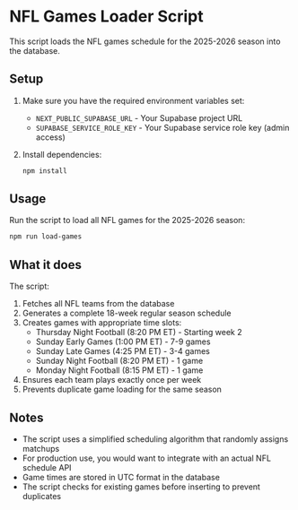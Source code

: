 # NFL Games Loader Script

This script loads the NFL games schedule for the 2025-2026 season into the database.

## Setup

1. Make sure you have the required environment variables set:
   - `NEXT_PUBLIC_SUPABASE_URL` - Your Supabase project URL
   - `SUPABASE_SERVICE_ROLE_KEY` - Your Supabase service role key (admin access)

2. Install dependencies:
   ```bash
   npm install
   ```

## Usage

Run the script to load all NFL games for the 2025-2026 season:

```bash
npm run load-games
```

## What it does

The script:
1. Fetches all NFL teams from the database
2. Generates a complete 18-week regular season schedule
3. Creates games with appropriate time slots:
   - Thursday Night Football (8:20 PM ET) - Starting week 2
   - Sunday Early Games (1:00 PM ET) - 7-9 games
   - Sunday Late Games (4:25 PM ET) - 3-4 games
   - Sunday Night Football (8:20 PM ET) - 1 game
   - Monday Night Football (8:15 PM ET) - 1 game
4. Ensures each team plays exactly once per week
5. Prevents duplicate game loading for the same season

## Notes

- The script uses a simplified scheduling algorithm that randomly assigns matchups
- For production use, you would want to integrate with an actual NFL schedule API
- Game times are stored in UTC format in the database
- The script checks for existing games before inserting to prevent duplicates